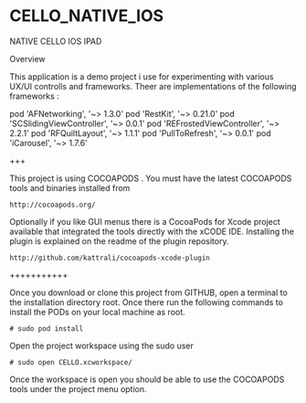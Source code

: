 CELLO_NATIVE_IOS
================

NATIVE CELLO IOS IPAD

Overview 

This application is a demo project i use for experimenting with various UX/UI controlls and frameworks. Theer are implementations of the following frameworks :

pod 'AFNetworking', '~> 1.3.0'
pod 'RestKit', '~>  0.21.0'
pod 'SCSlidingViewController', '~> 0.0.1'
pod 'REFrostedViewController', '~> 2.2.1'
pod 'RFQuiltLayout', '~> 1.1.1'
pod 'PullToRefresh', '~> 0.0.1'
pod 'iCarousel', '~> 1.7.6'

+++


This project is using COCOAPODS .
You must have the latest COCOAPODS tools and binaries installed from 
	
	http://cocoapods.org/

Optionally if you like GUI menus there is a CocoaPods for Xcode project available that integrated the tools directly with the xCODE IDE.  Installing the plugin is explained on the readme of the plugin repository.
	
	http://github.com/kattrali/cocoapods-xcode-plugin



+++++++++++

Once you download or clone this project from GITHUB,  open a terminal to the installation directory root.
Once there run the following commands to install the PODs on your local machine as root.

	# sudo pod install

Open the project workspace using the sudo user

	# sudo open CELLO.xcworkspace/

Once the workspace is open you should be able to use the COCOAPODS tools under the project menu option.



